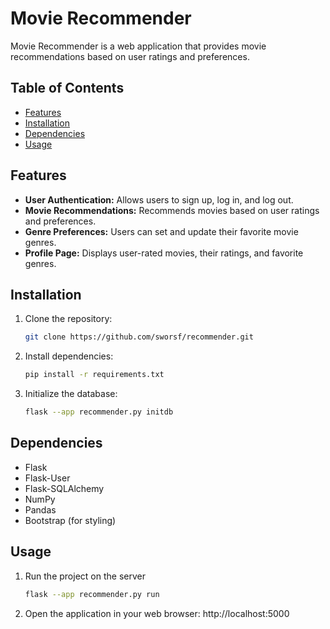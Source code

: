 # Movie Recommender

Movie Recommender is a web application that provides movie recommendations based on user ratings and preferences.

## Table of Contents

- [Features](#features)
- [Installation](#installation)
- [Dependencies](#dependencies)
- [Usage](#usage)


## Features

- **User Authentication:** Allows users to sign up, log in, and log out.
- **Movie Recommendations:** Recommends movies based on user ratings and preferences.
- **Genre Preferences:** Users can set and update their favorite movie genres.
- **Profile Page:** Displays user-rated movies, their ratings, and favorite genres.

## Installation

1. Clone the repository:

   ```bash
   git clone https://github.com/sworsf/recommender.git

2. Install dependencies:
    ```bash
    pip install -r requirements.txt

3. Initialize the database:
    ```bash
   flask --app recommender.py initdb

## Dependencies
* Flask
* Flask-User
* Flask-SQLAlchemy
* NumPy
* Pandas
* Bootstrap (for styling)


## Usage
1. Run the project on the server
    ```bash
   flask --app recommender.py run
   
2. Open the application in your web browser:
http://localhost:5000
